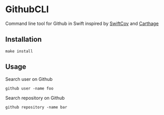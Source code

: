 # GithubCLI
Command line tool for Github in Swift inspired by [SwiftCov](https://github.com/realm/SwiftCov) and [Carthage](https://github.com/Carthage/Carthage)

## Installation

`make install`

## Usage

Search user on Github

`github user -name foo`

Search repository on Github

`github repository -name bar`




